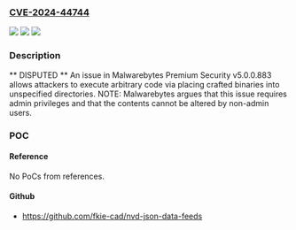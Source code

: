 ### [CVE-2024-44744](https://cve.mitre.org/cgi-bin/cvename.cgi?name=CVE-2024-44744)
![](https://img.shields.io/static/v1?label=Product&message=n%2Fa&color=blue)
![](https://img.shields.io/static/v1?label=Version&message=n%2Fa&color=blue)
![](https://img.shields.io/static/v1?label=Vulnerability&message=n%2Fa&color=brighgreen)

### Description

** DISPUTED ** An issue in Malwarebytes Premium Security v5.0.0.883 allows attackers to execute arbitrary code via placing crafted binaries into unspecified directories. NOTE: Malwarebytes argues that this issue requires admin privileges and that the contents cannot be altered by non-admin users.

### POC

#### Reference
No PoCs from references.

#### Github
- https://github.com/fkie-cad/nvd-json-data-feeds

